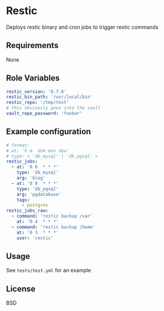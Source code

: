 Restic
=======

Deploys restic binary and cron jobs to trigger restic commands

Requirements
------------

None

Role Variables
--------------

```yaml
restic_version: '0.7.0'
restic_bin_path: '/usr/local/bin'
restic_repo: '/tmp/test'
# this obviously goes into the vault
vault_repo_password: 'foobar'
```

Example configuration
---------------------

```yaml
# format:
# at: 'h m  dom mon dow'
# type: < 'db_mysql' | 'db_pgsql' >
restic_jobs:
  - at: '0 6  * * *'
    type: 'db_mysql'
    arg: 'blog'
  - at: '0 8  * * *'
    type: 'db_pgsql'
    arg: 'pgdatabase'
    tags:
      - postgres
restic_jobs_raw:
  - command: 'restic backup /var'
    at: '0 4  * * *'
  - command: 'restic backup /home'
    at: '0 3  * * *'
    user: 'restic'
```

Usage
-----

See `tests/test.yml` for an example

License
-------

BSD
